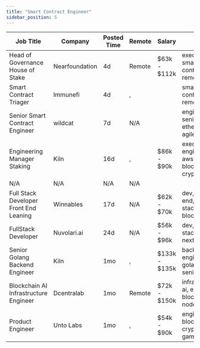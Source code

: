 ```yaml
---
title: "Smart Contract Engineer"
sidebar_position: 5
---
```


| Job Title | Company | Posted Time | Remote | Salary | Tags | Apply Link |
|-----------|---------|-------------|--------|--------|------|------------|
| Head of Governance House of Stake | Nearfoundation | 4d | Remote | $63k - $112k | executive, smart contract, remote | [Apply](https://web3.career/head-of-governance-house-of-stake-nearfoundation/107360) |
| Smart Contract Triager | Immunefi | 4d | , |  | smart contract, remote | [Apply](https://web3.career/smart-contract-triager-immunefi/35470) |
| Senior Smart Contract Engineer | wildcat | 7d | N/A |  | engineer, senior, ethereum, agile, crypto | [Apply](https://web3.career/senior-smart-contract-engineer-wildcat/108465) |
| Engineering Manager Staking | Kiln | 16d | , | $86k - $90k | executive, engineer, aws, blockchain, crypto | [Apply](https://web3.career/engineering-manager-staking-kiln/107804) |
| N/A | N/A | N/A | N/A |  |  | [Apply](https://web3.career/metana) |
| Full Stack Developer Front End Leaning | Winnables | 17d | N/A | $62k - $70k | dev, front end, full stack, remote, blockchain | [Apply](https://web3.career/full-stack-developer-front-end-leaning-winnables/105877) |
| FullStack Developer | Nuvolari.ai | 24d | N/A | $56k - $96k | dev, full stack, ai, defi, nextjs | [Apply](https://web3.career/full-stack-developer-nuvolari-ai/107305) |
| Senior Golang Backend Engineer | Kiln | 1mo | , | $133k - $135k | backend, engineer, golang, senior, aws | [Apply](https://web3.career/senior-golang-backend-engineer-kiln/106707) |
| Blockchain AI Infrastructure Engineer | Dcentralab | 1mo | Remote | $72k - $150k | infrastructure, ai, engineer, blockchain, node | [Apply](https://web3.career/blockchain-ai-infrastructure-engineer-dcentralab/106641) |
| Product Engineer | Unto Labs | 1mo | , | $54k - $90k | engineer, blockchain, crypto, defi, gaming | [Apply](https://web3.career/product-engineer-untolabs/106582) |
